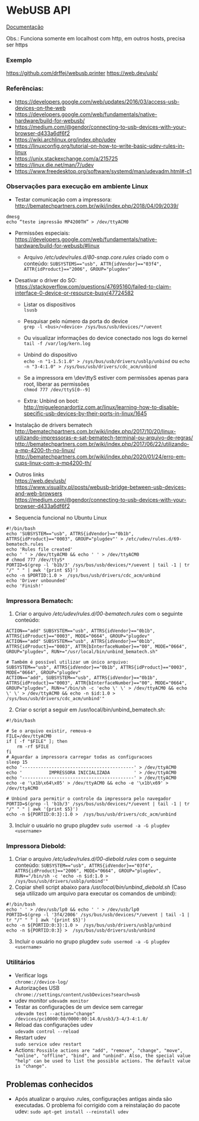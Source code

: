 # WebUSB API 

[Documentação](https://wicg.github.io/webusb/)

Obs.: Funciona somente em localhost com http, em outros hosts, precisa ser https

### Exemplo
https://github.com/drffej/webusb.printer
https://web.dev/usb/

### Referências: 
- https://developers.google.com/web/updates/2016/03/access-usb-devices-on-the-web
- https://developers.google.com/web/fundamentals/native-hardware/build-for-webusb/
- https://medium.com/@gendor/connecting-to-usb-devices-with-your-browser-d433a6df6f2
- https://wiki.archlinux.org/index.php/udev
- https://linuxconfig.org/tutorial-on-how-to-write-basic-udev-rules-in-linux
- https://unix.stackexchange.com/a/215725
- https://linux.die.net/man/7/udev
- https://www.freedesktop.org/software/systemd/man/udevadm.html#-c1

### Observações para execução em ambiente Linux
- Testar comunicação com a impressora:
http://bematechpartners.com.br/wiki/index.php/2018/04/09/2039/
```
dmesg
echo “teste impressão MP4200TH” > /dev/ttyACM0
```

- Permissões especiais:  
 https://developers.google.com/web/fundamentals/native-hardware/build-for-webusb/#linux
    * Arquivo */etc/udev/rules.d/80-snap.core.rules* criado com o conteúdo:
    ```SUBSYSTEMS=="usb", ATTR{idVendor}=="03f4", ATTR{idProduct}=="2006", GROUP="plugdev"```

- Desativar o driver do SO:  
 https://stackoverflow.com/questions/47695160/failed-to-claim-interface-0-device-or-resource-busy/47724582
    * Listar os dispositivos   
    ```lsusb```
    * Pesquisar pelo número da porta do device   
    ```grep -l <bus>/<device> /sys/bus/usb/devices/*/uevent```
    * Ou visualizar informações do device conectado nos logs do kernel   
    ```tail -f /var/log/kern.log```
    * Unbind do dispositivo   
    ```echo -n "1-1.5:1.0" > /sys/bus/usb/drivers/usblp/unbind```
    ou
    ```echo -n "3-4:1.0" > /sys/bus/usb/drivers/cdc_acm/unbind```
    * Se a impressora em \dev\ttyS<n> estiver com permissões apenas para root, liberar as permissões   
    ```chmod 777 /dev/ttyS[0--9]```
    
    * Extra: Unbind on boot:  
    http://migueleonardortiz.com.ar/linux/learning-how-to-disable-specific-usb-devices-by-their-ports-in-linux/1645
    
- Instalação de drivers bematech    
    http://bematechpartners.com.br/wiki/index.php/2017/10/20/linux-utilizando-impressoras-e-sat-bematech-terminal-ou-arquivo-de-regras/
    http://bematechpartners.com.br/wiki/index.php/2017/06/22/utilizando-a-mp-4200-th-no-linux/
    http://bematechpartners.com.br/wiki/index.php/2020/01/24/erro-em-cups-linux-com-a-mp4200-th/

- Outros links   
 https://web.dev/usb/    
 https://www.visuality.pl/posts/webusb-bridge-between-usb-devices-and-web-browsers  
 https://medium.com/@gendor/connecting-to-usb-devices-with-your-browser-d433a6df6f2
 
- Sequencia funcional no Ubuntu Linux    
 
 ```
#!/bin/bash
echo 'SUBSYSTEM=="usb", ATTRS{idVendor}=="0b1b", ATTRS{idProduct}=="0003", GROUP="plugdev"' > /etc/udev/rules.d/69-bematech.rules
echo 'Rules file created'
echo ' ' > /dev/ttyACM0 && echo ' ' > /dev/ttyACM0
# chmod 777 /dev/ttyS*
PORTID=$(grep -l 'b1b/3' /sys/bus/usb/devices/*/uevent | tail -1 | tr "/" " " | awk '{print $5}')
echo -n $PORTID:1.0 >  /sys/bus/usb/drivers/cdc_acm/unbind
echo 'Driver unbounded'
echo 'Finish!'
 ```

### Impressora Bematech:  
  
1. Criar o arquivo */etc/udev/rules.d/00-bematech.rules* com o seguinte conteúdo:   
```
ACTION=="add" SUBSYSTEM=="usb", ATTRS{idVendor}=="0b1b", ATTRS{idProduct}=="0003", MODE="0664", GROUP="plugdev"
ACTION=="add" SUBSYSTEM=="usb", ATTRS{idVendor}=="0b1b", ATTRS{idProduct}=="0003", ATTR{bInterfaceNumber}=="00", MODE="0664", GROUP="plugdev", RUN+="/usr/local/bin/unbind_bematech.sh"

# Também é possível utilizar um único arquivo:
SUBSYSTEM=="usb", ATTRS{idVendor}=="0b1b", ATTRS{idProduct}=="0003", MODE="0664", GROUP="plugdev"
ACTION=="add", SUBSYSTEM=="usb", ATTRS{idVendor}=="0b1b", ATTRS{idProduct}=="0003", ATTR{bInterfaceNumber}=="00", MODE="0664", GROUP="plugdev", RUN+="/bin/sh -c 'echo \' \' > /dev/ttyACM0 && echo \' \' > /dev/ttyACM0 && echo -n $id:1.0 > /sys/bus/usb/drivers/cdc_acm/unbind'"
```   
2. Criar o script a seguir em /usr/local/bin/unbind_bematech.sh:   
``` 
#!/bin/bash

# Se o arquivo existir, remova-o
FILE=/dev/ttyACM0
if [ -f "$FILE" ]; then
    rm -rf $FILE
fi
# Aguardar a impressora carregar todas as configuracoes
sleep 15
echo '------------------------------------------' > /dev/ttyACM0 
echo '          IMPRESSORA INICIALIZADA         ' > /dev/ttyACM0 
echo '------------------------------------------' > /dev/ttyACM0 
echo -e '\x1b\x64\x05' > /dev/ttyACM0 && echo -e '\x1b\x69' > /dev/ttyACM0

# Unbind para permitir o controle da impressora pelo navegador
PORTID=$(grep -l 'b1b/3' /sys/bus/usb/devices/*/uevent | tail -1 | tr "/" " " | awk '{print $5}')
echo -n ${PORTID:0:3}:1.0 >  /sys/bus/usb/drivers/cdc_acm/unbind
```
3. Incluir o usuário no grupo plugdev
```sudo usermod -a -G plugdev <username>```
 

### Impressora Diebold:
1. Criar o arquivo */etc/udev/rules.d/00-diebold.rules* com o seguinte conteúdo:
```SUBSYSTEM=="usb", ATTRS{idVendor}=="03f4", ATTRS{idProduct}=="2006", MODE="0664", GROUP="plugdev", RUN+="/bin/sh -c 'echo -n $id:1.0 > /sys/bus/usb/drivers/usblp/unbind'"```
2. Copiar shell script abaixo para */usr/local/bin/unbind_diebold.sh* (Caso seja utilizado um arquivo para executar os comandos de umbind):
```
#!/bin/bash
echo ' ' > /dev/usb/lp0 && echo ' ' > /dev/usb/lp0
PORTID=$(grep -l '3f4/2006' /sys/bus/usb/devices/*/uevent | tail -1 | tr "/" " " | awk '{print $5}')
echo -n ${PORTID:0:3}:1.0 >  /sys/bus/usb/drivers/usblp/unbind
echo -n ${PORTID:0:3} >  /sys/bus/usb/drivers/usb/unbind
```
3. Incluir o usuário no grupo plugdev
```sudo usermod -a -G plugdev <username>```

 
### Utilitários
- Verificar logs   
```chrome://device-log/```
- Autorizações USB   
```chrome://settings/content/usbDevices?search=usb```
- udev monitor
``` udevadm monitor ```   
- Testar as configurações de um device sem carregar   
``` udevadm test --action="change" /devices/pci0000:00/0000:00:14.0/usb3/3-4/3-4:1.0/ ```  
- Reload das configurações udev   
``` udevadm control --reload ```
- Restart udev   
```sudo service udev restart```
- Actions:
```Possible actions are "add", "remove", "change", "move", "online", "offline", "bind", and "unbind". Also, the special value "help" can be used to list the possible actions. The default value is "change". ```

 ## Problemas conhecidos
 - Após atualizar o arquivo .rules, configurações antigas ainda são executadas. O problema foi corrigido com a reinstalação do pacote udev:
 ```sudo apt-get install --reinstall udev```
